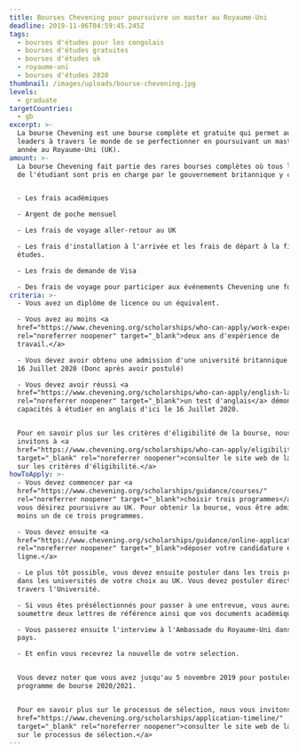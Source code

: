 ```yaml
---
title: Bourses Chevening pour poursuivre un master au Royaume-Uni
deadline: 2019-11-06T04:59:45.245Z
tags:
  - bourses d'études pour les congolais
  - bourses d'études gratuites
  - bourses d'études uk
  - royaume-uni
  - bourses d'études 2020
thumbnail: /images/uploads/bourse-chevening.jpg
levels:
  - graduate
targetCountries:
  - gb
excerpt: >-
  La bourse Chevening est une bourse complète et gratuite qui permet aux futurs
  leaders à travers le monde de se perfectionner en poursuivant un master d'une
  année au Royaume-Uni (UK).
amount: >-
  La bourse Chevening fait partie des rares bourses complètes où tous les frais
  de l'étudiant sont pris en charge par le gouvernement britannique y compris:


  - Les frais académiques

  - Argent de poche mensuel

  - Les frais de voyage aller-retour au UK

  - Les frais d'installation à l'arrivée et les frais de départ à la fin des
  études.

  - Les frais de demande de Visa

  - Des frais de voyage pour participer aux événements Chevening une fois au UK
criteria: >-
  - Vous avez un diplôme de licence ou un équivalent.

  - Vous avez au moins <a
  href="https://www.chevening.org/scholarships/who-can-apply/work-experience/"
  rel="noreferrer noopener" target="_blank">deux ans d'expérience de
  travail.</a>

  - Vous devez avoir obtenu une admission d'une université britannique d'ici le
  16 Juillet 2020 (Donc après avoir postulé)

  - Vous devez avoir réussi <a
  href="https://www.chevening.org/scholarships/who-can-apply/english-language/"
  rel="noreferrer noopener" target="_blank">un test d'anglais</a> démontrant vos
  capacités à étudier en anglais d'ici le 16 Juillet 2020.


  Pour en savoir plus sur les critères d'éligibilité de la bourse, nous vous
  invitons à <a
  href="https://www.chevening.org/scholarships/who-can-apply/eligibility/"
  target="_blank" rel="noreferrer noopener">consulter le site web de la bourse
  sur les critères d'éligibilité.</a>
howToApply: >-
  - Vous devez commencer par <a
  href="https://www.chevening.org/scholarships/guidance/courses/"
  rel="noreferrer noopener" target="_blank">choisir trois programmes</a> que
  vous désirez poursuivre au UK. Pour obtenir la bourse, vous être admis dans au
  moins un de ce trois programmes.

  - Vous devez ensuite <a
  href="https://www.chevening.org/scholarships/guidance/online-application-system/"
  rel="noreferrer noopener" target="_blank">déposer votre candidature en
  ligne.</a>

  - Le plus tôt possible, vous devez ensuite postuler dans les trois programmes
  dans les universités de votre choix au UK. Vous devez postuler directement à
  travers l'Université.

  - Si vous êtes présélectionnés pour passer à une entrevue, vous aurez à
  soumettre deux lettres de référence ainsi que vos documents académiques.

  - Vous passerez ensuite l'interview à l'Ambassade du Royaume-Uni dans votre
  pays.

  - Et enfin vous recevrez la nouvelle de votre selection.


  Vous devez noter que vous avez jusqu'au 5 novembre 2019 pour postuler au
  programme de bourse 2020/2021.


  Pour en savoir plus sur le processus de sélection, nous vous invitons à <a
  href="https://www.chevening.org/scholarships/application-timeline/"
  target="_blank" rel="noreferrer noopener">consulter le site web de la bourse
  sur le processus de sélection.</a>
---
```


